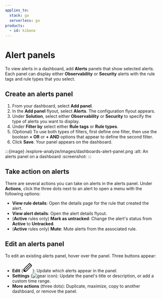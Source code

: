 ```yaml
---
applies_to:
  stack: ga
  serverless: ga
products:
  - id: kibana
---
```


# Alert panels

To view alerts in a dashboard, add **Alerts** panels that show selected alerts. Each panel can display either **Observability** or **Security** alerts with the rule tags and rule types that you select. 

## Create an alerts panel

1. From your dashboard, select **Add panel**.
2. In the **Add panel** flyout, select **Alerts**. The configuration flyout appears.
3. Under **Solution**, select either **Observability** or **Security** to specify the type of alerts you want to display.
4. Under **Filter by** select either **Rule tags** or **Rule types**. 
5. (Optional) To use both types of filters, first define one filter, then use the boolean **+ OR** or **+ AND** options that appear to define the second filter.
5. Click **Save**. Your panel appears on the dashboard.

:::{image} /explore-analyze/images/dashboards-alert-panel.png
:alt: An alerts panel on a dashboard
:screenshot:
:::

## Take action on alerts 

There are several actions you can take on alerts in the alerts panel. Under **Actions**, click the three dots next to an alert to open a menu with the following options:

- **View rule details**: Open the details page for the rule that created the alert.
- **View alert details**: Open the alert details flyout.
- (**Active** rules only) **Mark as untracked**: Change the alert's status from **Active** to **Untracked**.
- (**Active** rules only) **Mute**: Mute alerts from the associated rule.

## Edit an alerts panel

To edit an existing alerts panel, hover over the panel. Three buttons appear:

- **Edit** (![pencil button](/explore-analyze/images/kibana-esql-icon-edit-visualization.svg "")): Update which alerts appear in the panel.
- **Settings** (![gear icon](/explore-analyze/images/kibana-gear_icon.png"")): Update the panel's title or description, or add a custom time range.
- **More actions** (three dots): Duplicate, maximize, copy to another dashboard, or remove the panel.
